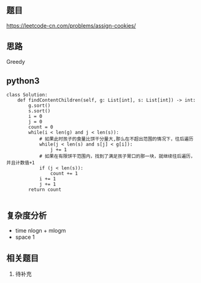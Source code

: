 ## 题目
https://leetcode-cn.com/problems/assign-cookies/

## 思路
Greedy

## python3
```python3
class Solution:
    def findContentChildren(self, g: List[int], s: List[int]) -> int:
        g.sort()
        s.sort()
        i = 0 
        j = 0
        count = 0
        while(i < len(g) and j < len(s)):
            # 如果此时孩子的食量比饼干分量大,那么在不超出范围的情况下，往后遍历
            while(j < len(s) and s[j] < g[i]):
                j += 1
            # 如果在有限饼干范围内，找到了满足孩子胃口的那一块，就继续往后遍历，并且计数值+1
            if (j < len(s)):
                count += 1
            i += 1
            j += 1
        return count
            

```

## 复杂度分析
* time nlogn + mlogm
* space 1

## 相关题目
1. 待补充
